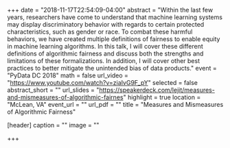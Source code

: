 +++
date = "2018-11-17T22:54:09-04:00"
abstract = "Within the last few years, researchers have come to understand that machine learning systems may display discriminatory behavior with regards to certain protected characteristics, such as gender or race. To combat these harmful behaviors, we have created multiple definitions of fairness to enable equity in machine learning algorithms. In this talk, I will cover these different definitions of algorithmic fairness and discuss both the strengths and limitations of these formalizations. In addition, I will cover other best practices to better mitigate the unintended bias of data products."
event = "PyData DC 2018"
math = false
url_video = "https://www.youtube.com/watch?v=ziaIvG9F_pY"
selected = false
abstract_short = ""
url_slides = "https://speakerdeck.com/lejit/measures-and-mismeasures-of-algorithmic-fairnes"
highlight = true
location = "McLean, VA"
event_url = ""
url_pdf = ""
title = "Measures and Mismeasures of Algorithmic Fairness"

[header]
  caption = ""
  image = ""

+++
